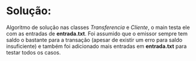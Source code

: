 # Solução:

Algoritmo de solução nas classes *Transferencia* e *Cliente*, o main testa ele com as entradas de **entrada.txt**. Foi assumido que o emissor sempre tem saldo o bastante para a transação (apesar de existir um erro para saldo insuficiente) e também foi adicionado mais entradas em **entrada.txt** para testar todos os casos.